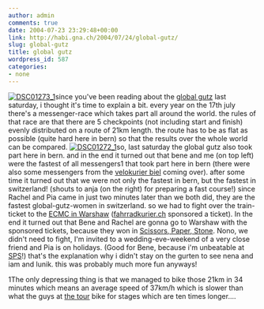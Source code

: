 ```yaml
---
author: admin
comments: true
date: 2004-07-23 23:29:48+00:00
link: http://habi.gna.ch/2004/07/24/global-gutz/
slug: global-gutz
title: global gutz
wordpress_id: 587
categories:
- none
---
```


[![DSC01273_1](http://habi.gna.ch/blog/images/DSC01273_1-tm.jpg)](http://habi.gna.ch/blog/images/DSC01273_1.JPG)since you've been reading about the [global gutz](http://globalgutz.org/) last saturday, i thought it's time to explain a bit.
every year on the 17th july there's a messenger-race which takes part all around the world. the rules of that race are that there are 5 checkpoints (not including start and finish) evenly distributed on a route of 21km length. the route has to be as flat as possible (quite hard here in bern) so that the results over the whole world can be compared.
[![DSC01272_1](http://habi.gna.ch/blog/images/DSC01272_1-tm.jpg)](http://habi.gna.ch/blog/images/DSC01272_1.JPG)so, last saturday the global gutz also took part here in bern. and in the end it turned out that bene and me (on top left) were the fastest of all messengers1 that took part here in bern (there were also some messengers from the [velokurier biel](http://velokurierbiel.ch/) coming over). after some time it turned out that we were not only the fastest in bern, but the fastest in switzerland! (shouts to  anja (on the right) for preparing a fast course!) 
since Rachel and Pia came in just two minutes later than we both did, they are the fastest global-gutz-women in switzerland. so we had to fight over the train-ticket to the [ECMC in Warshaw](http://www.ecmc2004.org/) ([fahrradkurier.ch](http://www.fahrradkurier.ch/events/run.html) sponsored a ticket). In the end it turned out that  Bene and Rachel are gonna go to Warshaw with the sponsored tickets, because they won in [Scissors, Paper, Stone](http://www.chunkideas.com/popups/sps_popup.htm). Nono, we didn't need to fight, I'm invited to a wedding-eve-weekend of a very close friend and Pia is on holidays. (Good for Bene, because i'm unbeatable at [SPS](http://www.chunkideas.com/popups/sps_popup.htm)!)
that's the explanation why i didn't stay on the gurten to see nena and iam and lunik. this was probably much more fun anyways!

1The only depressing thing is that we managed to bike those 21km in 34 minutes which means an average speed of 37km/h which is slower than what the guys at [the tour](http://www.letour.fr/2004/us/index.html) bike for stages which are ten times longer....
